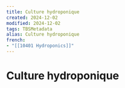```yaml
---
title: Culture hydroponique
created: 2024-12-02
modified: 2024-12-02
tags: TBSMetadata
alias: Culture hydroponique
french:
- "[[10401 Hydroponics]]"
---
```

# Culture hydroponique
